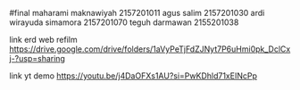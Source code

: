 #final
maharami maknawiyah 2157201011
agus salim 2157201030
ardi wirayuda simamora 2157201070
teguh darmawan 2155201038

link erd web refilm
https://drive.google.com/drive/folders/1aVyPeTjFdZJNyt7P6uHmi0pk_DclCxj-?usp=sharing

link yt demo
https://youtu.be/j4DaOFXs1AU?si=PwKDhld71xEINcPp

